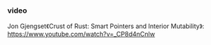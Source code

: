 ### video
Jon Gjengset《Crust of Rust: Smart Pointers and Interior Mutability》: https://www.youtube.com/watch?v=_CP8d4nCnlw
